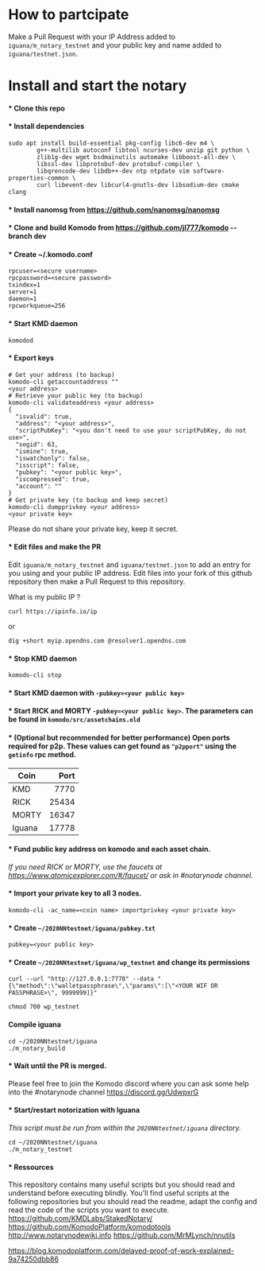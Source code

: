 # How to partcipate

Make a Pull Request with your IP Address added to `iguana/m_notary_testnet` and your public key and name added to `iguana/testnet.json`.

# Install and start the notary

#### * Clone this repo
#### * Install dependencies
```shell
sudo apt install build-essential pkg-config libc6-dev m4 \
        g++-multilib autoconf libtool ncurses-dev unzip git python \
        zlib1g-dev wget bsdmainutils automake libboost-all-dev \
        libssl-dev libprotobuf-dev protobuf-compiler \
        libqrencode-dev libdb++-dev ntp ntpdate vim software-properties-common \
        curl libevent-dev libcurl4-gnutls-dev libsodium-dev cmake clang
```
#### * Install nanomsg from https://github.com/nanomsg/nanomsg
#### * Clone and build Komodo from https://github.com/jl777/komodo --branch dev
#### * Create ~/.komodo.conf
```
rpcuser=<secure username>
rpcpassword=<secure password>
txindex=1
server=1
daemon=1
rpcworkqueue=256
```
#### * Start KMD daemon
```shell
komodod
```
#### * Export keys
```shell
# Get your address (to backup)
komodo-cli getaccountaddress ""
<your address>
# Retrieve your public key (to backup)
komodo-cli validateaddress <your address>
{
  "isvalid": true,
  "address": "<your address>",
  "scriptPubKey": "<you don't need to use your scriptPubKey, do not use>",
  "segid": 63,
  "ismine": true,
  "iswatchonly": false,
  "isscript": false,
  "pubkey": "<your public key>",
  "iscompressed": true,
  "account": ""
}
# Get private key (to backup and keep secret)
komodo-cli dumpprivkey <your address>
<your private key>
```
Please do not share your private key, keep it secret.
#### * Edit files and make the PR
Edit `iguana/m_notary_testnet` and `iguana/testnet.json` to add an entry for you using <your public key> and your public IP address. Edit files into your fork of this github repository then make a Pull Request to this repository.

What is my public IP ?
```shell
curl https://ipinfo.io/ip
```
or
```shell
dig +short myip.opendns.com @resolver1.opendns.com
```
#### * Stop KMD daemon
```shell
komodo-cli stop
```
#### * Start KMD daemon with `-pubkey=<your public key>`
#### * Start RICK and MORTY `-pubkey=<your public key>`. The parameters can be found in `komodo/src/assetchains.old`

#### * (Optional but recommended for better performance) Open ports required for p2p. These values can get found as `"p2pport"` using the `getinfo` rpc method. 

| Coin          | Port          |
| ------------- |-------------: |
| KMD           | 7770          |
| RICK          | 25434         |
| MORTY         | 16347         |
| Iguana        | 17778         |

#### * Fund public key address on komodo and each asset chain.
*If you need RICK or MORTY, use the faucets at https://www.atomicexplorer.com/#/faucet/ or ask in #notarynode channel.*

#### * Import your private key to all 3 nodes.
```shell
komodo-cli -ac_name=<coin name> importprivkey <your private key>
```
#### * Create `~/2020NNtestnet/iguana/pubkey.txt`
```
pubkey=<your public key>
```
#### * Create `~/2020NNtestnet/iguana/wp_testnet` and change its permissions
```
curl --url "http://127.0.0.1:7778" --data "{\"method\":\"walletpassphrase\",\"params\":[\"<YOUR WIF OR PASSPHRASE>\", 9999999]}"
```
```shell
chmod 700 wp_testnet
```

#### Compile iguana
```shell
cd ~/2020NNtestnet/iguana
./m_notary_build
```

#### * Wait until the PR is merged.
Please feel free to join the Komodo discord where you can ask some help into the #notarynode channel https://discord.gg/UdwpxrG

#### * Start/restart notorization with Iguana
*This script must be run from within the `2020NNtestnet/iguana` directory.*
```shell
cd ~/2020NNtestnet/iguana
./m_notary_testnet
```
#### * Ressources
This repository contains many useful scripts but you should read and understand before executing blindly. You'll find useful scripts at the following repositories but you should read the readme, adapt the config and read the code of the scripts you want to execute.
https://github.com/KMDLabs/StakedNotary/
https://github.com/KomodoPlatform/komodotools
http://www.notarynodewiki.info
https://github.com/MrMLynch/nnutils

https://blog.komodoplatform.com/delayed-proof-of-work-explained-9a74250dbb86
